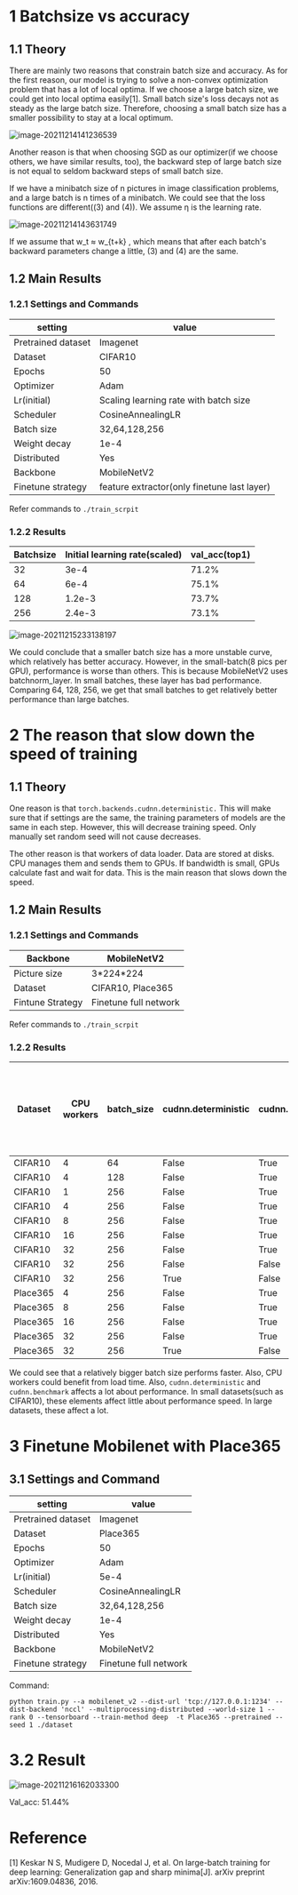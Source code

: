 # 1 Batchsize vs accuracy

## 1.1 Theory

There are mainly two reasons that constrain batch size and accuracy. As for the first reason, our model is trying to solve a non-convex optimization problem that has a lot of local optima. If we choose a large batch size, we could get into local optima easily[1]. Small batch size's loss decays not as steady as the large batch size. Therefore, choosing a small batch size has a smaller possibility to stay at a local optimum.

![image-20211214141236539](./pic/image-20211214141236539.png) 

Another reason is that when choosing SGD as our optimizer(if we choose others, we have similar results, too), the backward step of large batch size is not equal to seldom backward steps of small batch size.

If we have a minibatch size of n pictures in image classification problems, and a large batch is n times of a minibatch. We could see that the loss functions are different((3) and (4)). We assume η is the learning rate.

![image-20211214143631749](./pic/image-20211214143631749.png)

If we assume that w_t ≈ w_{t+k} , which means that after each batch's backward parameters change a little, (3) and (4) are the same.

## 1.2 Main Results

### 1.2.1 Settings and Commands

| setting            | value                                       |
| ------------------ | ------------------------------------------- |
| Pretrained dataset | Imagenet                                    |
| Dataset            | CIFAR10                                     |
| Epochs             | 50                                          |
| Optimizer          | Adam                                        |
| Lr(initial)        | Scaling learning rate with batch size       |
| Scheduler          | CosineAnnealingLR                           |
| Batch size         | 32,64,128,256                               |
| Weight decay       | 1e-4                                        |
| Distributed        | Yes                                         |
| Backbone           | MobileNetV2                                 |
| Finetune strategy  | feature extractor(only finetune last layer) |

Refer commands to `./train_scrpit`

 ### 1.2.2 Results

| Batchsize | Initial learning rate(scaled) | val_acc(top1) |
| --------- | ----------------------------- | ------------- |
| 32        | 3e-4                          | 71.2%         |
| 64        | 6e-4                          | 75.1%         |
| 128       | 1.2e-3                        | 73.7%         |
| 256       | 2.4e-3                        | 73.1%         |

![image-20211215233138197](./pic/image-20211215233138197.png)

We could conclude that a smaller batch size has a more unstable curve, which relatively has better accuracy. However, in the small-batch(8 pics per GPU), performance is worse than others. This is because MobileNetV2 uses batchnorm_layer. In small batches, these layer has bad performance. Comparing 64, 128, 256, we get that small batches to get relatively better performance than large batches.



# 2 The reason that slow down the speed of training

## 1.1 Theory

One reason is that `torch.backends.cudnn.deterministic.` This will make sure that if settings are the same, the training parameters of models are the same in each step. However, this will decrease training speed. Only manually set random seed will not cause decreases.

The other reason is that workers of data loader. Data are stored at disks. CPU manages them and sends them to GPUs. If bandwidth is small, GPUs calculate fast and wait for data. This is the main reason that slows down the speed.

## 1.2 Main Results

### 1.2.1 Settings and Commands

| Backbone         | MobileNetV2           |
| ---------------- | --------------------- |
| Picture size     | 3\*224\*224           |
| Dataset          | CIFAR10, Place365     |
| Fintune Strategy | Finetune full network |

Refer commands to `./train_scrpit`

### 1.2.2 Results

| Dataset  | CPU workers | batch_size | cudnn.deterministic | cudnn.benchmark | train and load time per batch per GPU | load time per epoch |
| -------- | ----------- | ---------- | ------------------- | --------------- | ------------------------------------- | ------------------- |
| CIFAR10  | 4           | 64         | False               | True            | 0.091s                                | 0.003s              |
| CIFAR10  | 4           | 128        | False               | True            | 0.160s                                | 0.006s              |
| CIFAR10  | 1           | 256        | False               | True            | 0.285s                                | 0.012s              |
| CIFAR10  | 4           | 256        | False               | True            | 0.283s                                | 0.012s              |
| CIFAR10  | 8           | 256        | False               | True            | 0.294s                                | 0.023s              |
| CIFAR10  | 16          | 256        | False               | True            | 0.313s                                | 0.045s              |
| CIFAR10  | 32          | 256        | False               | True            | 0.364s                                | 0.095s              |
| CIFAR10  | 32          | 256        | False               | False           | 0.360s                                | 0.090s              |
| CIFAR10  | 32          | 256        | True                | False           | 0.363s                                | 0.091s              |
| Place365 | 4           | 256        | False               | True            | 2.86s                                 | 0.912s              |
| Place365 | 8           | 256        | False               | True            | 2.21s                                 | 0.602s              |
| Place365 | 16          | 256        | False               | True            | 1.56s                                 | 0.394s              |
| Place365 | 32          | 256        | False               | True            | 1.12s                                 | 0.344s              |
| Place365 | 32          | 256        | True                | False           | 1.68s                                 | 0.412s              |

We could see that a relatively bigger batch size performs faster. Also, CPU workers could benefit from load time. Also, `cudnn.deterministic` and `cudnn.benchmark` affects a lot about performance. In small datasets(such as CIFAR10), these elements affect little about performance speed. In large datasets, these affect a lot.

# 3 Finetune Mobilenet with Place365

## 3.1 Settings and Command

| setting            | value                 |
| ------------------ | --------------------- |
| Pretrained dataset | Imagenet              |
| Dataset            | Place365              |
| Epochs             | 50                    |
| Optimizer          | Adam                  |
| Lr(initial)        | 5e-4                  |
| Scheduler          | CosineAnnealingLR     |
| Batch size         | 32,64,128,256         |
| Weight decay       | 1e-4                  |
| Distributed        | Yes                   |
| Backbone           | MobileNetV2           |
| Finetune strategy  | Finetune full network |

Command:

```
python train.py --a mobilenet_v2 --dist-url 'tcp://127.0.0.1:1234' --dist-backend 'nccl' --multiprocessing-distributed --world-size 1 --rank 0 --tensorboard --train-method deep  -t Place365 --pretrained --seed 1 ./dataset
```

# 3.2 Result

![image-20211216162033300](./pic/image-20211216162033300.png)

Val_acc: 51.44%

# Reference

[1] Keskar N S, Mudigere D, Nocedal J, et al. On large-batch training for deep learning: Generalization gap and sharp minima[J]. arXiv preprint arXiv:1609.04836, 2016.

